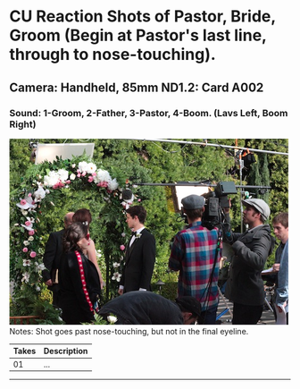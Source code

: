 # CU Reaction Shots of Pastor, Bride, Groom (Begin at Pastor's last line, through to nose-touching).

## Camera: Handheld, 85mm ND1.2: Card A002

### Sound: 1-Groom, 2-Father, 3-Pastor, 4-Boom. (Lavs Left, Boom Right)

![GeneralPhoto][]
Notes: Shot goes past nose-touching, but not in the final eyeline.

| Takes | Description |
|:---|:----|
| 01 | ... |

----


[GeneralPhoto]:  /images/2Gii.JPG